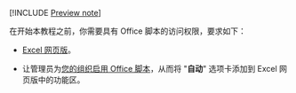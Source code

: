 [!INCLUDE [Preview note](../includes/preview-note.md)]

在开始本教程之前，你需要具有 Office 脚本的访问权限，要求如下：

- [Excel 网页版](https://www.office.com/launch/excel)。

- 让管理员为[您的组织启用 Office 脚本](https://support.office.com/article/office-scripts-settings-in-m365-19d3c51a-6ca2-40ab-978d-60fa49554dcf)，从而将 "**自动**" 选项卡添加到 Excel 网页版中的功能区。